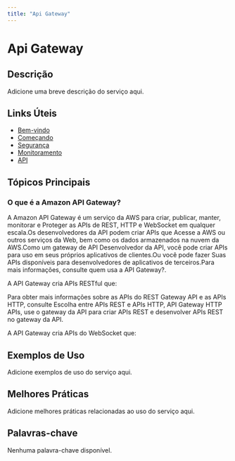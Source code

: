 ```yaml
---
title: "Api Gateway"
---
```


# Api Gateway

## Descrição

Adicione uma breve descrição do serviço aqui.

## Links Úteis

- [Bem-vindo](https://docs.aws.amazon.com/apigateway/latest/developerguide/welcome.html)
- [Começando](https://docs.aws.amazon.com/apigateway/latest/developerguide/getting-started.html)
- [Segurança](https://docs.aws.amazon.com/apigateway/latest/developerguide/security.html)
- [Monitoramento](https://docs.aws.amazon.com/apigateway/latest/developerguide/monitoring.html)
- [API](https://docs.aws.amazon.com/apigateway/latest/developerguide/api.html)

## Tópicos Principais

### O que é a Amazon API Gateway?

A Amazon API Gateway é um serviço da AWS para criar, publicar, manter, monitorar e
Proteger as APIs de REST, HTTP e WebSocket em qualquer escala.Os desenvolvedores da API podem criar APIs que
Acesse a AWS ou outros serviços da Web, bem como os dados armazenados na nuvem da AWS.Como um gateway de API
Desenvolvedor da API, você pode criar APIs para uso em seus próprios aplicativos de clientes.Ou você pode fazer
Suas APIs disponíveis para desenvolvedores de aplicativos de terceiros.Para mais informações, consulte quem usa a API Gateway?.

A API Gateway cria APIs RESTful que:

Para obter mais informações sobre as APIs do REST Gateway API e as APIs HTTP, consulte Escolha entre APIs REST e APIs HTTP, API Gateway HTTP APIs, use o gateway da API para criar APIs REST e desenvolver APIs REST no gateway da API.

A API Gateway cria APIs do WebSocket que:

## Exemplos de Uso

Adicione exemplos de uso do serviço aqui.

## Melhores Práticas

Adicione melhores práticas relacionadas ao uso do serviço aqui.

## Palavras-chave

Nenhuma palavra-chave disponível.
